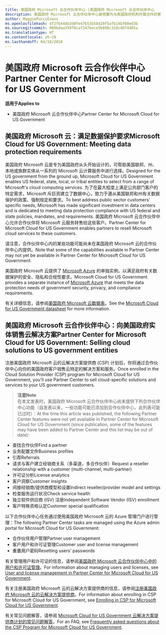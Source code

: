 ```yaml
---
title: 美国政府 Microsoft 云合作伙伴中心 |美国政府 Microsoft 云合作伙伴中心
description: 美国政府 Microsoft 云合作伙伴中心是想要为与美国政府机构开展合作的客户提供 Microsoft 云解决方案的 Microsoft 合作伙伴的业务门户。
author: MaggiePucciEvans
ms.openlocfilehash: 4f2fb444b3d0fe47b53b58429f5afb14bf00ed3b
ms.sourcegitcommit: 089bdaa35976caf347bece5b890c32dcd074d85a
ms.translationtype: HT
ms.contentlocale: zh-CN
ms.lasthandoff: 04/18/2018
---
```

# <a name="partner-center-for-microsoft-cloud-for-us-government"></a><span data-ttu-id="3e0f8-103">美国政府 Microsoft 云合作伙伴中心</span><span class="sxs-lookup"><span data-stu-id="3e0f8-103">Partner Center for Microsoft Cloud for US Government</span></span>

**<span data-ttu-id="3e0f8-104">适用于</span><span class="sxs-lookup"><span data-stu-id="3e0f8-104">Applies to</span></span>**

-  <span data-ttu-id="3e0f8-105">美国政府 Microsoft 云合作伙伴中心</span><span class="sxs-lookup"><span data-stu-id="3e0f8-105">Partner Center for Microsoft Cloud for US Government</span></span>

## <a name="microsoft-cloud-for-us-government-meeting-data-protection-requirements"></a><span data-ttu-id="3e0f8-106">美国政府 Microsoft 云：满足数据保护要求</span><span class="sxs-lookup"><span data-stu-id="3e0f8-106">Microsoft Cloud for US Government: Meeting data protection requirements</span></span> 

<span data-ttu-id="3e0f8-107">美国政府 Microsoft 云是专为美国政府从头开始设计的，可帮助美国联邦、州、本地或族群实体从一系列的 Microsoft 云计算服务中进行选择。</span><span class="sxs-lookup"><span data-stu-id="3e0f8-107">Designed for the US government from the ground up, Microsoft Cloud for US Government enables US federal, state, local, or tribal entities to select from a range of Microsoft's cloud computing services.</span></span> <span data-ttu-id="3e0f8-108">为了在最大程度上满足公共部门客户的特定需求，Microsoft 斥巨资建立了数据中心，致力于遵从美国联邦和州有关数据保护的政策、强制规定和要求。</span><span class="sxs-lookup"><span data-stu-id="3e0f8-108">To best address public sector customers’ specific needs, Microsoft has made significant investment in data centers and is dedicated to meeting data protection compliance with US federal and state policies, mandates, and requirements.</span></span> <span data-ttu-id="3e0f8-109">美国政府 Microsoft 云合作伙伴中心允许合作伙伴将 Microsoft 云服务转售给这些客户。</span><span class="sxs-lookup"><span data-stu-id="3e0f8-109">Partner Center for Microsoft Cloud for US Government enables partners to resell Microsoft cloud services to these customers.</span></span>

<span data-ttu-id="3e0f8-110">请注意，合作伙伴中心内的某些功能可能尚未在美国政府 Microsoft 云的合作伙伴中心内提供。</span><span class="sxs-lookup"><span data-stu-id="3e0f8-110">Note that some of the capabilities available in Partner Center may not yet be available in Partner Center for Microsoft Cloud for US Government.</span></span>

<span data-ttu-id="3e0f8-111">美国政府 Microsoft 云提供了 [Microsoft Azure](https://azure.microsoft.com/en-us/overview/clouds/government/) 的单独实例，以满足政府有关数据保护的安全、隐私和合规性要求。</span><span class="sxs-lookup"><span data-stu-id="3e0f8-111">Microsoft Cloud for US Government provides a separate instance of [Microsoft Azure](https://azure.microsoft.com/en-us/overview/clouds/government/) that meets the data protection needs of government security, privacy, and compliance requirements.</span></span> 

<span data-ttu-id="3e0f8-112">有关详细信息，请参阅[美国政府 Microsoft 云数据表](http://download.microsoft.com/download/C/9/C/C9CA3002-DFC4-4ADA-841F-DF42AEC042FB/Microsoft_Azure_Government_Datasheet_EN_US.PDF)。</span><span class="sxs-lookup"><span data-stu-id="3e0f8-112">See the [Microsoft Cloud for US Government datasheet](http://download.microsoft.com/download/C/9/C/C9CA3002-DFC4-4ADA-841F-DF42AEC042FB/Microsoft_Azure_Government_Datasheet_EN_US.PDF) for more information.</span></span>

## <a name="partner-center-for-microsoft-cloud-for-us-government-selling-cloud-solutions-to-us-government-entities"></a><span data-ttu-id="3e0f8-113">美国政府 Microsoft 云合作伙伴中心：向美国政府实体销售云解决方案</span><span class="sxs-lookup"><span data-stu-id="3e0f8-113">Partner Center for Microsoft Cloud for US Government: Selling cloud solutions to US government entities</span></span>

<span data-ttu-id="3e0f8-114">注册美国政府 Microsoft 云的云解决方案提供商 (CSP) 计划后，你将通过合作伙伴中心向你的美国政府客户销售云特定的解决方案和服务。</span><span class="sxs-lookup"><span data-stu-id="3e0f8-114">Once enrolled in the Cloud Solution Provider (CSP) program for Microsoft Cloud for US Government, you'll use Partner Center to sell cloud-specific solutions and services to your US government customers.</span></span> 

>**<span data-ttu-id="3e0f8-115">注意</span><span class="sxs-lookup"><span data-stu-id="3e0f8-115">Note</span></span>**<br>
<span data-ttu-id="3e0f8-116">在本文发表时，美国政府 Microsoft 云合作伙伴中心尚未提供下列合作伙伴中心功能（自发表以来，一些功能可能已添加到合作伙伴中心，此列表可能已过时）：</span><span class="sxs-lookup"><span data-stu-id="3e0f8-116">At the time this article was published, the following Partner Center features were not yet available in Partner Center for Microsoft Cloud for US Government (since publication, some of the features may have been added to Partner Center and this list may be out of date):</span></span>

- <span data-ttu-id="3e0f8-117">查找合作伙伴</span><span class="sxs-lookup"><span data-stu-id="3e0f8-117">Find a partner</span></span>
- <span data-ttu-id="3e0f8-118">业务配置文件</span><span class="sxs-lookup"><span data-stu-id="3e0f8-118">Business profiles</span></span>
- <span data-ttu-id="3e0f8-119">引荐</span><span class="sxs-lookup"><span data-stu-id="3e0f8-119">Referrals</span></span>
- <span data-ttu-id="3e0f8-120">请求与客户建立经销商关系（多渠道，多合作伙伴）</span><span class="sxs-lookup"><span data-stu-id="3e0f8-120">Request a reseller relationship with a customer (multi-channel, multi-partner)</span></span>
- <span data-ttu-id="3e0f8-121">许可证分析</span><span class="sxs-lookup"><span data-stu-id="3e0f8-121">License analytics</span></span>
- <span data-ttu-id="3e0f8-122">客户洞察</span><span class="sxs-lookup"><span data-stu-id="3e0f8-122">Customer insights</span></span>
- <span data-ttu-id="3e0f8-123">间接经销商/提供商模型和设置</span><span class="sxs-lookup"><span data-stu-id="3e0f8-123">Indirect reseller/provider model and settings</span></span>
- <span data-ttu-id="3e0f8-124">检查服务运行状况</span><span class="sxs-lookup"><span data-stu-id="3e0f8-124">Check service health</span></span>
- <span data-ttu-id="3e0f8-125">独立软件供应商 (ISV) 注册</span><span class="sxs-lookup"><span data-stu-id="3e0f8-125">Independent Software Vendor (ISV) enrollment</span></span>
- <span data-ttu-id="3e0f8-126">客户特殊资格认定</span><span class="sxs-lookup"><span data-stu-id="3e0f8-126">Customer special qualification</span></span>

<span data-ttu-id="3e0f8-127">以下合作伙伴中心任务通过使用美国政府 Microsoft 云的 Azure 管理门户进行管理：</span><span class="sxs-lookup"><span data-stu-id="3e0f8-127">The following Partner Center tasks are managed using the Azure admin portal for Microsoft Cloud for US Government:</span></span> 

-   <span data-ttu-id="3e0f8-128">合作伙伴用户管理</span><span class="sxs-lookup"><span data-stu-id="3e0f8-128">Partner user management</span></span>
-   <span data-ttu-id="3e0f8-129">客户用户和许可证管理</span><span class="sxs-lookup"><span data-stu-id="3e0f8-129">Customer user and license management</span></span>
-   <span data-ttu-id="3e0f8-130">重置用户密码</span><span class="sxs-lookup"><span data-stu-id="3e0f8-130">Resetting users' passwords</span></span>

<span data-ttu-id="3e0f8-131">有关管理用户和许可证的信息，请参阅[美国政府 Microsoft 云合作伙伴中心中的用户和许可证管理](user-management-in-partner-center-for-microsoft-us-govt-cloud.md)。</span><span class="sxs-lookup"><span data-stu-id="3e0f8-131">For information about managing users and licenses, see [User and license management in Partner Center for Microsoft Cloud for US Government](user-management-in-partner-center-for-microsoft-us-govt-cloud.md).</span></span>

<span data-ttu-id="3e0f8-132">有关注册美国政府 Microsoft 云的云解决方案提供商的信息，请参阅[注册美国政府 Microsoft 云的云解决方案提供商](enroll-in-csp-for-microsoft-us-govt-cloud.md)。</span><span class="sxs-lookup"><span data-stu-id="3e0f8-132">For information about enrolling in CSP for Microsoft Cloud for US Government, see [Enrolling in CSP for Microsoft Cloud for US Government](enroll-in-csp-for-microsoft-us-govt-cloud.md).</span></span>

<span data-ttu-id="3e0f8-133">有关常见问题解答，请参阅 [Microsoft Cloud for US Government 云解决方案提供商计划的常见问题解答](faq-for-us-govt-cloud.md)。</span><span class="sxs-lookup"><span data-stu-id="3e0f8-133">For an FAQ, see [Frequently asked questions about the CSP Program for Microsoft Cloud for US Government](faq-for-us-govt-cloud.md).</span></span>